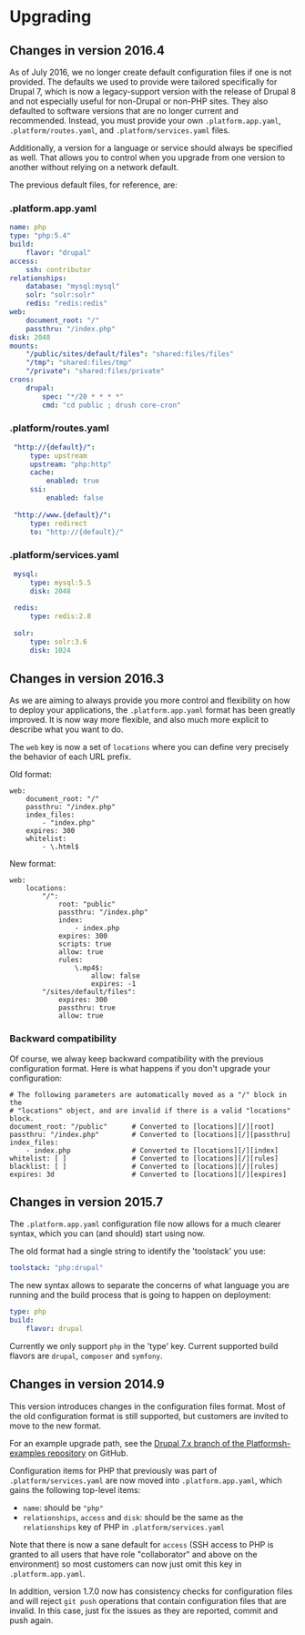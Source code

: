 # Upgrading

## Changes in version 2016.4

As of July 2016, we no longer create default configuration files if one is not provided.  The defaults we used to provide were tailored specifically for Drupal 7, which is now a legacy-support version with the release of Drupal 8 and not especially useful for non-Drupal or non-PHP sites.  They also defaulted to software versions that are no longer current and recommended.  Instead, you must provide your own `.platform.app.yaml`, `.platform/routes.yaml`, and `.platform/services.yaml` files.

Additionally, a version for a language or service should always be specified as well. That allows you to control when you upgrade from one version to another without relying on a network default.

The previous default files, for reference, are:

### .platform.app.yaml

```yaml
name: php
type: "php:5.4"
build:
    flavor: "drupal"
access:
    ssh: contributor
relationships:
    database: "mysql:mysql"
    solr: "solr:solr"
    redis: "redis:redis"
web:
    document_root: "/"
    passthru: "/index.php"
disk: 2048
mounts:
    "/public/sites/default/files": "shared:files/files"
    "/tmp": "shared:files/tmp"
    "/private": "shared:files/private"
crons:
    drupal:
        spec: "*/20 * * * *"
        cmd: "cd public ; drush core-cron"
```

### .platform/routes.yaml

```yaml
 "http://{default}/":
     type: upstream
     upstream: "php:http"
     cache:
         enabled: true
     ssi:
         enabled: false
 
 "http://www.{default}/":
     type: redirect
     to: "http://{default}/"
```

### .platform/services.yaml

```yaml
 mysql:
     type: mysql:5.5
     disk: 2048
 
 redis:
     type: redis:2.8
 
 solr:
     type: solr:3.6
     disk: 1024
 ```

## Changes in version 2016.3

As we are aiming to always provide you more control and flexibility on how to deploy your applications, the `.platform.app.yaml` format has been greatly improved. It is now way more flexible, and also much more explicit to describe what you want to do.

The `web` key is now a set of `locations` where you can define very precisely the behavior of each URL prefix.

Old format:

    web:
        document_root: "/"
        passthru: "/index.php"
        index_files:
            - "index.php"
        expires: 300
        whitelist:
            - \.html$

New format:

    web:
        locations:
            "/":
                root: "public"
                passthru: "/index.php"
                index: 
                    - index.php
                expires: 300
                scripts: true
                allow: true
                rules:
                    \.mp4$:
                        allow: false
                        expires: -1
            "/sites/default/files":
                expires: 300
                passthru: true
                allow: true

### Backward compatibility

Of course, we alway keep backward compatibility with the previous configuration format. Here is what happens if you don't upgrade your configuration:

    # The following parameters are automatically moved as a "/" block in the
    # "locations" object, and are invalid if there is a valid "locations" block.
    document_root: "/public"      # Converted to [locations][/][root]
    passthru: "/index.php"        # Converted to [locations][/][passthru]
    index_files:
        - index.php               # Converted to [locations][/][index]
    whitelist: [ ]                # Converted to [locations][/][rules]
    blacklist: [ ]                # Converted to [locations][/][rules]
    expires: 3d                   # Converted to [locations][/][expires]

## Changes in version 2015.7

The `.platform.app.yaml` configuration file now allows for a much clearer syntax, which you can (and should) start using now.

The old format had a single string to identify the 'toolstack' you use:
```yaml
toolstack: "php:drupal"
```

The new syntax allows to separate the concerns of what language you are running
and the build process that is going to happen on deployment:
```yaml
type: php
build:
    flavor: drupal
```
Currently we only support `php` in the 'type' key. Current supported build
flavors are `drupal`, `composer` and `symfony`.

## Changes in version 2014.9

This version introduces changes in
the configuration files format. Most of the old configuration format is
still supported, but customers are invited to move to the new format.

For an example upgrade path, see the [Drupal 7.x branch of the
Platformsh-examples
repository](https://github.com/platformsh/platformsh-example-drupal/blob/7.x/.platform.app.yaml)
on GitHub.

Configuration items for PHP that previously was part of
`.platform/services.yaml` are now moved into `.platform.app.yaml`, which
gains the following top-level items:

-   `name`: should be `"php"`
-   `relationships`, `access` and `disk`: should be the same as the
    `relationships` key of PHP in `.platform/services.yaml`

Note that there is now a sane default for `access` (SSH access to PHP is
granted to all users that have role "collaborator" and above on the
environment) so most customers can now just omit this key in
`.platform.app.yaml`.

In addition, version 1.7.0 now has consistency checks for configuration
files and will reject `git push` operations that contain configuration
files that are invalid. In this case, just fix the issues as they are
reported, commit and push again.

